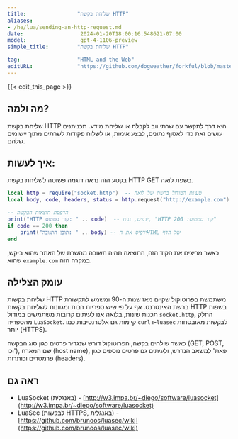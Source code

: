 ```yaml
---
title:                "שליחת בקשת HTTP"
aliases:
- /he/lua/sending-an-http-request.md
date:                  2024-01-20T18:00:16.548621-07:00
model:                 gpt-4-1106-preview
simple_title:         "שליחת בקשת HTTP"

tag:                  "HTML and the Web"
editURL:              "https://github.com/dogweather/forkful/blob/master/content/he/lua/sending-an-http-request.md"
---
```


{{< edit_this_page >}}

## מה ולמה?
שליחת בקשת HTTP היא דרך לתקשר עם שרתי ווב לקבלת או שליחת מידע. תכניתנים עושים זאת כדי לאסוף נתונים, לבצע אימות, או לשלוח פקודות לשרתים מתוך יישומים שלהם.

## איך לעשות:
בקטע הזה נראה דוגמה פשוטה לשליחת בקשת HTTP GET בשפת לואה.

```Lua
local http = require("socket.http")  -- טעינת המודול ברשת של לואה
local body, code, headers, status = http.request("http://example.com")  -- בקשת GET לדוגמא

-- הדפסת תוצאות הבקשה
print("HTTP קוד סטטוס: " .. code)  -- ידפיס, נניח, "HTTP קוד סטטוס: 200"
if code == 200 then
    print("תוכן התגובה: " .. body) -- ידפיס את הHTML של הדף
end
```

כאשר מריצים את הקוד הזה, התוצאה תהיה תשובה מהשרת של האתר שהוא ביקש, שהוא `example.com` במקרה הזה.

## עומק הצלילה
שליחת בקשות HTTP משתמשת בפרוטוקול שקיים מאז שנות ה-90 ומשמש לתקשורת ברשת האינטרנט. אף על פי שיש ספריות רבות ומגוונות לשליחת בקשות HTTP בשפות תכנות שונות, בלואה אנו לעיתים קרובות משתמשים במודול `socket.http`, החלק מהספריה `LuaSocket`. קיימות גם אלטרנטיבות כמו `curl` ו-`luasec` לבקשות מאובטחות יותר (HTTPS).

כאשר שולחים בקשה, הפרוטוקול דורש שנגדיר פרטים כגון סוג הבקשה (GET, POST, וכו'), שם המארח (host name), פאת' למשאב הנדרש, ולעיתים גם פרטים נוספים כגון פרמטרים וכותרות (headers). 

## ראה גם
- LuaSocket (באנגלית) - [http://w3.impa.br/~diego/software/luasocket](http://w3.impa.br/~diego/software/luasocket)
- LuaSec (לבקשות HTTPS, באנגלית) - [https://github.com/brunoos/luasec/wiki](https://github.com/brunoos/luasec/wiki)
